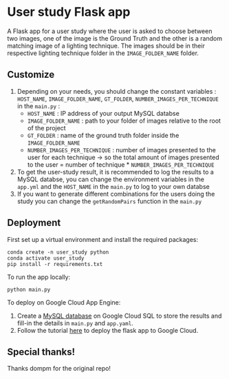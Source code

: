 # User study Flask app

A Flask app for a user study where the user is asked to choose between two images, one of the image is the Ground Truth and the other is a random matching image of a lighting technique. 
The images should be in their respective lighting technique folder in the `IMAGE_FOLDER_NAME` folder.

## Customize
1. Depending on your needs, you should change the constant variables : `HOST_NAME`,   `IMAGE_FOLDER_NAME`, `GT_FOLDER`, `NUMBER_IMAGES_PER_TECHNIQUE` in the `main.py` :
   - `HOST_NAME` : IP address of your output MySQL databse
   - `IMAGE_FOLDER_NAME` : path to your folder of images relative to the root of the project
   - `GT_FOLDER` : name of the ground truth folder inside the `IMAGE_FOLDER_NAME`
   - `NUMBER_IMAGES_PER_TECHNIQUE` : number of images presented to the user for each technique -> so the total amount of images presented to the user = number of technique * `NUMBER_IMAGES_PER_TECHNIQUE`
3. To get the user-study result, it is recommended to log the results to a MySQL databse, you can change the environment variables in the `app.yml` and the `HOST_NAME` in the `main.py` to log to your own databse
4. If you want to generate different combinations for the users doing the study you can change the `getRandomPairs` function in the `main.py`

## Deployment
First set up a virtual environment and install the required packages:
```
conda create -n user_study python
conda activate user_study
pip install -r requirements.txt
```

To run the app locally: 
```
python main.py
```

To deploy on Google Cloud App Engine:

1. Create a [MySQL database](https://cloud.google.com/sql/docs/mysql/create-instance) on Google Cloud SQL to store the results and fill-in the details in `main.py` and `app.yaml`.
2. Follow the tutorial [here](https://cloud.google.com/run/docs/quickstarts/build-and-deploy/deploy-python-service) to deploy the flask app to Google Cloud.

## Special thanks!
Thanks dompm for the original repo!
